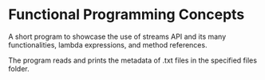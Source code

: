 # Functional Programming Concepts

A short program to showcase the use of streams API and its many functionalities, lambda expressions, and method references.

The program reads and prints the metadata of .txt files in the specified files folder.